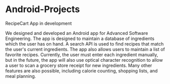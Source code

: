 Android-Projects
================

RecipeCart App in development

We designed and developed an Android app for Advanced Software Engineering. The app is designed to maintain a database of ingredients which the user has on hand. A search API is used to find recipes that match the user's current ingredients. The app also allows users to maintain a list of favorite recipes. Currently, the user must enter each ingredient manually, but in the future, the app will also use optical character recognition to allow a user to scan a grocery store receipt for new ingredients. Many other features are also possible, including calorie counting, shopping lists, and meal planning.

